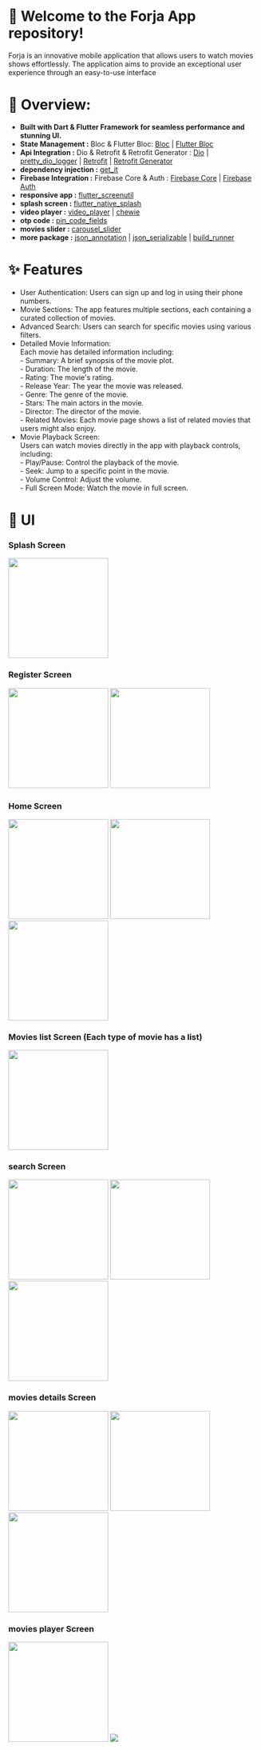 # 🚀 Welcome to the Forja App repository! 

Forja is an innovative mobile application that allows users to watch movies shows effortlessly.
The application aims to provide an exceptional user experience through an easy-to-use interface 

# 🔧 Overview:

* **Built with Dart & Flutter Framework for seamless performance and stunning UI.**<br>
* **State Management :** Bloc & Flutter Bloc: [Bloc](https://pub.dev/packages/bloc) | [Flutter Bloc](https://pub.dev/packages/flutter_bloc)
* **Api Integration :** Dio & Retrofit & Retrofit Generator : [Dio](https://pub.dev/packages/dio) | [pretty_dio_logger](https://pub.dev/packages/pretty_dio_logger) | [Retrofit](https://pub.dev/packages/retrofit) | [Retrofit Generator](https://pub.dev/packages/retrofit_generator)
* **dependency injection :** [get_it](https://pub.dev/packages/get_it)<br>
* **Firebase Integration :** Firebase Core & Auth : [Firebase Core](https://pub.dev/packages/firebase_core) | [Firebase Auth](https://pub.dev/packages/firebase_auth)
* **responsive app :** [flutter_screenutil](https://pub.dev/packages/flutter_screenutil)<br>
* **splash screen :** [flutter_native_splash](https://pub.dev/packages/flutter_native_splash)<br>
* **video player :** [video_player](https://pub.dev/packages/video_player) | [chewie](https://pub.dev/packages/chewie)<br>
* **otp code :** [pin_code_fields](https://pub.dev/packages/pin_code_fields)<br>
* **movies slider :** [carousel_slider](https://pub.dev/packages/carousel_slider)<br>
* **more package :** [json_annotation](https://pub.dev/packages/json_annotation) | [json_serializable](https://pub.dev/packages/json_serializable) | [build_runner](https://pub.dev/packages/build_runner)

  

# ✨ Features

* User Authentication: Users can sign up and log in using their phone numbers.
* Movie Sections: The app features multiple sections, each containing a curated collection of movies.
* Advanced Search: Users can search for specific movies using various filters.
* Detailed Movie Information:<br>
      Each movie has detailed information including:<br>
         - Summary: A brief synopsis of the movie plot.<br>
         - Duration: The length of the movie.<br>
         - Rating: The movie's rating.<br>
         - Release Year: The year the movie was released.<br>
         - Genre: The genre of the movie.<br>
         - Stars: The main actors in the movie.<br>
         - Director: The director of the movie.<br>
         - Related Movies: Each movie page shows a list of related movies that users might also enjoy.
* Movie Playback Screen:<br> 
      Users can watch movies directly in the app with playback controls, including:<br>
         - Play/Pause: Control the playback of the movie.<br>
         - Seek: Jump to a specific point in the movie.<br>
         - Volume Control: Adjust the volume.<br>
         - Full Screen Mode: Watch the movie in full screen.

# 🎨 UI

 ### Splash Screen

<img src="https://github.com/AbdoGKash/forja/assets/160290297/a2ab5cdd-c749-4043-83b7-303ab3ad368e" width="200">

### Register Screen

<img src="https://github.com/AbdoGKash/forja/assets/160290297/d63100ff-9d28-48c8-baa7-d6eb1809d364" width="200">
<img src="https://github.com/AbdoGKash/forja/assets/160290297/03a967f7-0c74-4455-a474-a669352a1ef1" width="200">

### Home Screen

<img src="https://github.com/AbdoGKash/forja/assets/160290297/2e83ddce-81bd-4e85-bb5b-24780dc1fdb2" width="200">
<img src="https://github.com/AbdoGKash/forja/assets/160290297/87b92230-26d1-4650-9f21-3e899dd214a1" width="200">
<img src="https://github.com/AbdoGKash/forja/assets/160290297/4e145792-73a4-41c4-bde5-3e2e5feada7a" width="200">

### Movies list Screen (Each type of movie has a list)

<img src="https://github.com/AbdoGKash/forja/assets/160290297/b31872ff-5c9e-4bdd-9762-3150dcbc25c1" width="200">

### search Screen

<img src="https://github.com/AbdoGKash/forja/assets/160290297/a4bdff2a-15e2-40b7-ba09-85025506b456" width="200">
<img src="https://github.com/AbdoGKash/forja/assets/160290297/bdc6ebfe-2ff3-4be5-8086-02ea08ef992b" width="200">
<img src="https://github.com/AbdoGKash/forja/assets/160290297/b2b2f3bc-cc1a-423a-bf07-7021f434cf3e" width="200">

### movies details Screen

<img src="https://github.com/AbdoGKash/forja/assets/160290297/d1ccb2cd-3954-4d2d-bf75-67aa9413be80" width="200">
<img src="https://github.com/AbdoGKash/forja/assets/160290297/b219dc33-7a6d-427d-bb70-426fcf031fbe" width="200">
<img src="https://github.com/AbdoGKash/forja/assets/160290297/16bf5da2-b33f-4ce4-80f2-41bbb481df27" width="200">

### movies player Screen

<img src="https://github.com/AbdoGKash/forja/assets/160290297/8b357592-5211-435f-95f6-32358f21bb83" width="200">
<img src="https://github.com/AbdoGKash/forja/assets/160290297/bfa73c3a-7c97-400d-bf9e-1bc305a90658" higth="200">
